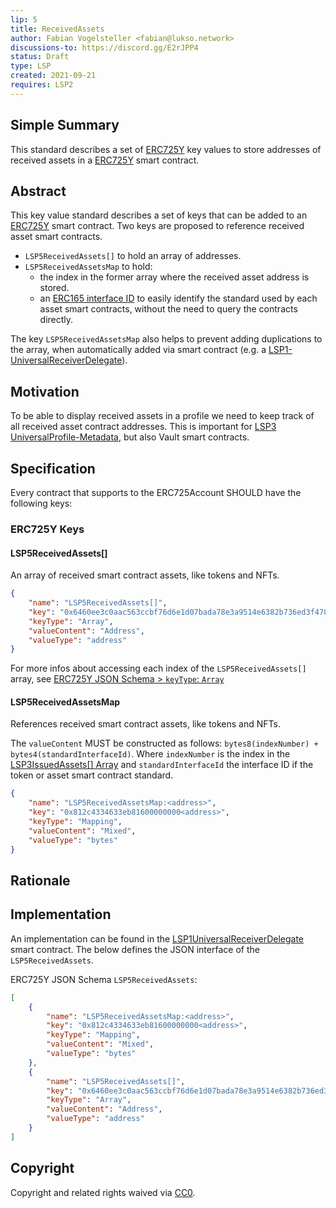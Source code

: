 ```yaml
---
lip: 5
title: ReceivedAssets
author: Fabian Vogelsteller <fabian@lukso.network> 
discussions-to: https://discord.gg/E2rJPP4
status: Draft
type: LSP
created: 2021-09-21
requires: LSP2
---
```


## Simple Summary
This standard describes a set of [ERC725Y](https://github.com/ethereum/EIPs/blob/master/EIPS/eip-725.md) key values to store addresses of received assets in a [ERC725Y](https://github.com/ethereum/EIPs/blob/master/EIPS/eip-725.md) smart contract.

## Abstract
This key value standard describes a set of keys that can be added to an [ERC725Y](https://github.com/ethereum/EIPs/blob/master/EIPS/eip-725.md) smart contract.
Two keys are proposed to reference received asset smart contracts.

- `LSP5ReceivedAssets[]` to hold an array of addresses.
- `LSP5ReceivedAssetsMap` to hold:
  - the index in the former array where the received asset address is stored.
  - an [ERC165 interface ID](https://eips.ethereum.org/EIPS/eip-165) to easily identify the standard used by each asset smart contracts, without the need to query the contracts directly. 

The key `LSP5ReceivedAssetsMap` also helps to prevent adding duplications to the array, when automatically added via smart contract (e.g. a [LSP1-UniversalReceiverDelegate](https://github.com/lukso-network/LIPs/blob/master/LSPs/LSP-1-UniversalReceiver.md)).

## Motivation
To be able to display received assets in a profile we need to keep track of all received asset contract addresses. This is important for [LSP3 UniversalProfile-Metadata](https://github.com/lukso-network/LIPs/blob/master/LSPs/LSP-3-UniversalProfile-Metadata.md), but also Vault smart contracts.

## Specification

Every contract that supports to the ERC725Account SHOULD have the following keys:

### ERC725Y Keys


#### LSP5ReceivedAssets[]

An array of received smart contract assets, like tokens and NFTs.


```json
{
    "name": "LSP5ReceivedAssets[]",
    "key": "0x6460ee3c0aac563ccbf76d6e1d07bada78e3a9514e6382b736ed3f478ab7b90b",
    "keyType": "Array",
    "valueContent": "Address",
    "valueType": "address"
}
```

For more infos about accessing each index of the `LSP5ReceivedAssets[]` array, see [ERC725Y JSON Schema > `keyType`: `Array`](https://github.com/lukso-network/LIPs/blob/master/LSPs/LSP-2-ERC725YJSONSchema.md#array)

#### LSP5ReceivedAssetsMap

References received smart contract assets, like tokens and NFTs.

The `valueContent` MUST be constructed as follows: `bytes8(indexNumber) + bytes4(standardInterfaceId)`. Where `indexNumber` is the index in the [LSP3IssuedAssets[] Array](#lsp3issuedassets) and `standardInterfaceId` the interface ID if the token or asset smart contract standard.

```json
{
    "name": "LSP5ReceivedAssetsMap:<address>",
    "key": "0x812c4334633eb81600000000<address>",
    "keyType": "Mapping",
    "valueContent": "Mixed",
    "valueType": "bytes"
}
```

## Rationale

## Implementation

An implementation can be found in the [LSP1UniversalReceiverDelegate](https://github.com/lukso-network/lsp-universalprofile-smart-contracts/blob/main/contracts/LSP1UniversalReceiver/LSP1UniversalReceiverDelegateUP/LSP1UniversalReceiverDelegateUP.sol) smart contract. The below defines the JSON interface of the `LSP5ReceivedAssets`.

ERC725Y JSON Schema `LSP5ReceivedAssets`:
```json
[
    {
        "name": "LSP5ReceivedAssetsMap:<address>",
        "key": "0x812c4334633eb81600000000<address>",
        "keyType": "Mapping",
        "valueContent": "Mixed",
        "valueType": "bytes"
    },
    {
        "name": "LSP5ReceivedAssets[]",
        "key": "0x6460ee3c0aac563ccbf76d6e1d07bada78e3a9514e6382b736ed3f478ab7b90b",
        "keyType": "Array",
        "valueContent": "Address",
        "valueType": "address"
    }
]
```

## Copyright
Copyright and related rights waived via [CC0](https://creativecommons.org/publicdomain/zero/1.0/).

